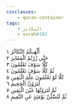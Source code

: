 ```yaml
---
cssclasses:
    - quran-container
tags:
    - التكاثر
    - surah#102
---
```


أَلْهَىكُمُ التَّكَاثُرُ  ١<br>
حَتَّى زُرْتُمُ الْمَقَابِرَ  ٢<br>
كَلَّا سَوْفَ تَعْلَمُونَ  ٣<br>
ثُمَّ كَلَّا سَوْفَ تَعْلَمُونَ  ٤<br>
كَلَّا لَوْ تَعْلَمُونَ عِلْمَ الْيَقِينِ  ٥<br>
لَتَرَوُنَّ الْجَحِيمَ  ٦<br>
ثُمَّ لَتَرَوُنَّهَا عَيْنَ الْيَقِينِ  ٧<br>
ثُمَّ لَتُسَْٔلُنَّ يَوْمَئِذٍ عَنِ النَّعِيمِ  ٨<br>

